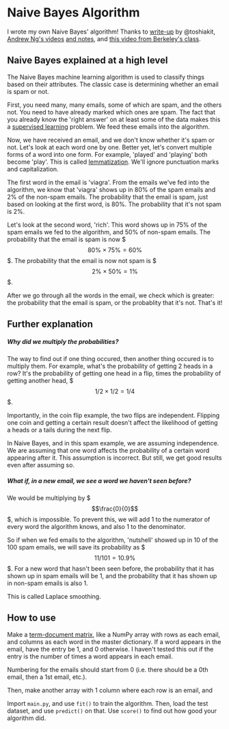 # Naive Bayes Algorithm
I wrote my own Naive Bayes' algorithm! Thanks to [write-up](https://github.com/toshiakit/NaiveBayes) by @toshiakit, [Andrew Ng's videos](http://openclassroom.stanford.edu/MainFolder/VideoPage.php?course=MachineLearning&video=06.1-NaiveBayes-GenerativeLearningAlgorithms&speed=100) [and notes](http://cs229.stanford.edu/notes/cs229-notes2.pdf), and [this video from Berkeley's class](https://www.youtube.com/watch?v=DNvwfNEiKvw).

## Naive Bayes explained at a high level
The Naive Bayes machine learning algorithm is used to classify things based on their attributes. The classic case is determining whether an email is spam or not.

First, you need many, many emails, some of which are spam, and the others not. You need to have already marked which ones are spam. The fact that you already know the 'right answer' on at least some of the data makes this a [supervised learning](http://en.wikipedia.org/wiki/Supervised_learning) problem. We feed these emails into the algorithm.

Now, we have received an email, and we don't know whether it's spam or not. Let's look at each word one by one. Better yet, let's convert multiple forms of a word into one form. For example, 'played' and 'playing' both become 'play'. This is called [lemmatization](http://en.wikipedia.org/wiki/Lemmatisation). We'll ignore punctuation marks and capitalization.

The first word in the email is 'viagra'. From the emails we've fed into the algorithm, we know that 'viagra' shows up in 80% of the spam emails and 2% of the non-spam emails. The probability that the email is spam, just based on looking at the first word, is 80%. The probability that it's not spam is 2%.

Let's look at the second word, 'rich'. This word shows up in 75% of the spam emails we fed to the algorithm, and 50% of non-spam emails. The probability that the email is spam is now $$$80\% \times 75\% = 60\%$$$. The probability that the email is now not spam is $$$2\% \times 50\% = 1\%$$$.

After we go through all the words in the email, we check which is greater: the probability that the email is spam, or the probablity that it's not. That's it!

## Further explanation
##### Why did we multiply the probabilities?

The way to find out if one thing occured, then another thing occured is to multiply them. For example, what's the probability of getting 2 heads in a row? It's the probability of getting one head in a flip, times the probability of getting another head, $$$1/2 \times 1/2 = 1/4$$$.

Importantly, in the coin flip example, the two flips are independent. Flipping one coin and getting a certain result doesn't affect the likelihood of getting a heads or a tails during the next flip.

In Naive Bayes, and in this spam example, we are assuming independence. We are assuming that one word affects the probability of a certain word appearing after it. This assumption is incorrect. But still, we get good results even after assuming so.

##### What if, in a new email, we see a word we haven't seen before?

We would be multiplying by $$$\frac{0}{0}$$$, which is impossible. To prevent this, we will add 1 to the numerator of every word the algorithm knows, and also 1 to the denominator.

So if when we fed emails to the algorithm, 'nutshell' showed up in 10 of the 100 spam emails, we will save its probability as $$$11/101 = 10.9\%$$$. For a new word that hasn't been seen before, the probability that it has shown up in spam emails will be 1, and the probability that it has shown up in non-spam emails is also 1.

This is called Laplace smoothing.

## How to use

Make a [term-document matrix](http://en.wikipedia.org/wiki/Document-term_matrix), like a NumPy array with rows as each email, and columns as each word in the master dictionary. If a word appears in the email, have the entry be 1, and 0 otherwise. I haven't tested this out if the entry is the number of times a word appears in each email.

Numbering for the emails should start from 0 (i.e. there should be a 0th email, then a 1st email, etc.).

Then, make another array with 1 column where each row is an email, and 

Import `main.py`, and use `fit()` to train the algorithm. Then, load the test dataset, and use `predict()` on that. Use `score()` to find out how good your algorithm did.